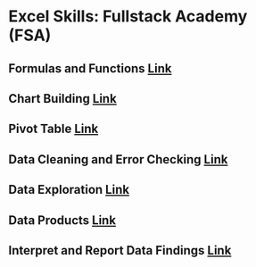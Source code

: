 # Excel Skills: Fullstack Academy (FSA)
## Formulas and Functions [Link](https://github.com/JacindaL/Excel_Skills_Practice-FSA/blob/main/Functions_workshop_Jacinda_Lewis.xlsx)
## Chart Building [Link](https://github.com/JacindaL/Excel_Skills_Practice-FSA/files/13242110/Chart_building_challenge_Jacinda.Lewis.xlsx)
## Pivot Table [Link](https://github.com/JacindaL/Excel_Skills_Practice-FSA/blob/main/Pivot_table_workshop_Jacinda_Lewis.xlsx)
## Data Cleaning and Error Checking [Link](https://github.com/JacindaL/Excel_Skills_Practice-FSA/blob/main/Data_cleaning_Jacinda_Lewis%20.xlsx)
## Data Exploration [Link](https://github.com/JacindaL/Excel_Skills_Practice-FSA/blob/main/Data_exploration_Jacinda_Lewis.xlsx)
## Data Products [Link](https://github.com/JacindaL/Excel_Skills_Practice-FSA/blob/main/Data_model_Jacinda_Lewis.xlsx)
## Interpret and Report Data Findings [Link](https://github.com/JacindaL/Excel_Skills_Practice-FSA/blob/main/Report_sale_findings_Jacinda_Lewis.xlsx)
